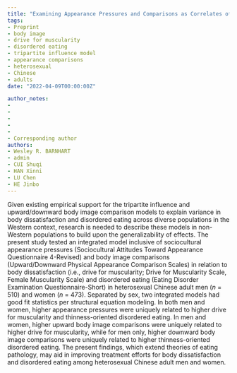 ```yaml
---
title: "Examining Appearance Pressures and Comparisons as Correlates of Drive for Muscularity and Thinness-Oriented Disordered Eating in Chinese Heterosexual Men and Women: Testing an Integrated Model"
tags:
- Preprint
- body image
- drive for muscularity
- disordered eating
- tripartite influence model
- appearance comparisons
- heterosexual
- Chinese
- adults
date: "2022-04-09T00:00:00Z"

author_notes:
-
-
-
-
-
- Corresponding author
authors:
- Wesley R. BARNHART
- admin
- CUI Shuqi
- HAN Xinni
- LU Chen
- HE Jinbo
---
```


Given existing empirical support for the tripartite influence and upward/downward body image comparison models to explain variance in body dissatisfaction and disordered eating across diverse populations in the Western context, research is needed to describe these models in non-Western populations to build upon the generalizability of effects. The present study tested an integrated model inclusive of sociocultural appearance pressures (Sociocultural Attitudes Toward Appearance Questionnaire 4-Revised) and body image comparisons (Upward/Downward Physical Appearance Comparison Scales) in relation to body dissatisfaction (i.e., drive for muscularity; Drive for Muscularity Scale, Female Muscularity Scale) and disordered eating (Eating Disorder Examination Questionnaire-Short) in heterosexual Chinese adult men (*n* = 510) and women (*n* = 473). Separated by sex, two integrated models had good fit statistics per structural equation modeling. In both men and women, higher appearance pressures were uniquely related to higher drive for muscularity and thinness-oriented disordered eating. In men and women, higher upward body image comparisons were uniquely related to higher drive for muscularity, while for men only, higher downward body image comparisons were uniquely related to higher thinness-oriented disordered eating. The present findings, which extend theories of eating pathology, may aid in improving treatment efforts for body dissatisfaction and disordered eating among heterosexual Chinese adult men and women. 